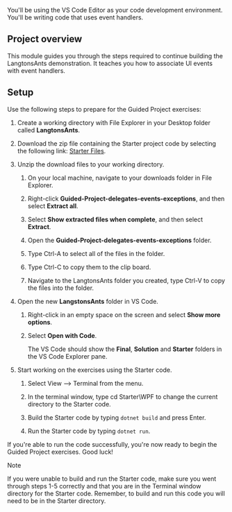 You'll be using the VS Code Editor as your code development environment. You'll be writing code that uses event handlers.

## Project overview

This module guides you through the steps required to continue building the LangtonsAnts demonstration. It teaches you how to associate UI events with event handlers.

## Setup

Use the following steps to prepare for the Guided Project exercises:

1. Create a working directory with File Explorer in your Desktop folder called **LangtonsAnts**.

1. Download the zip file containing the Starter project code by selecting the following link: [Starter Files](https://codeload.github.com/MicrosoftLearning/Guided-Project-delegates-events-exceptions/zip/refs/heads/main).

1. Unzip the download files to your working directory.

    1. On your local machine, navigate to your downloads folder in File Explorer.

    1. Right-click **Guided-Project-delegates-events-exceptions**, and then select **Extract all**.

    1. Select **Show extracted files when complete**, and then select **Extract**.

    1. Open the **Guided-Project-delegates-events-exceptions** folder.

    1. Type Ctrl-A to select all of the files in the folder.

    1. Type Ctrl-C to copy them to the clip board.

    1. Navigate to the LangtonsAnts folder you created, type Ctrl-V to copy the files into the folder.

1. Open the new **LangstonsAnts** folder in VS Code.

    1. Right-click in an empty space on the screen and select **Show more options**.

    1. Select **Open with Code**.

        The VS Code should show the **Final**, **Solution** and **Starter** folders in the VS Code Explorer pane.

1. Start working on the exercises using the Starter code.

    1. Select View --> Terminal from the menu.

    1. In the terminal window, type cd Starter\WPF to change the current directory to the Starter code.

    1. Build the Starter code by typing `dotnet build` and press Enter.

    1. Run the Starter code by typing `dotnet run`.

If you're able to run the code successfully, you're now ready to begin the Guided Project exercises. Good luck!

> [!NOTE]
> If you were unable to build and run the Starter code, make sure you went through steps 1-5 correctly and that you are in the Terminal window directory for the Starter code. Remember, to build and run this code you will need to be in the Starter directory.
